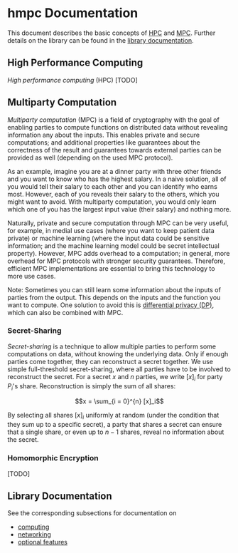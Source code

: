 # hmpc Documentation

This document describes the basic concepts of [HPC](#high-performance-computing) and [MPC](#multiparty-computation).
Further details on the library can be found in the [library documentation](#library-documentation).


## High Performance Computing

*High performance computing* (HPC) [TODO]


## Multiparty Computation

*Multiparty computation* (MPC) is a field of cryptography with the goal of enabling parties to compute functions on distributed data without revealing information any about the inputs.
This enables private and secure computations; and additional properties like guarantees about the correctness of the result and guarantees towards external parties can be provided as well (depending on the used MPC protocol).

As an example, imagine you are at a dinner party with three other friends and you want to know who has the highest salary.
In a naive solution, all of you would tell their salary to each other and you can identify who earns most.
However, each of you reveals their salary to the others, which you might want to avoid.
With multiparty computation, you would only learn which one of you has the largest input value (their salary) and nothing more.

Naturally, private and secure computation through MPC can be very useful, for example, in medial use cases (where you want to keep patient data private) or machine learning (where the input data could be sensitive information; and the machine learning model could be secret intellectual property).
However, MPC adds overhead to a computation; in general, more overhead for MPC protocols with stronger security guarantees.
Therefore, efficient MPC implementations are essential to bring this technology to more use cases.

Note: Sometimes you can still learn some information about the inputs of parties from the output.
This depends on the inputs and the function you want to compute.
One solution to avoid this is [differential privacy (DP)](https://en.wikipedia.org/wiki/Differential_privacy), which can also be combined with MPC.

### Secret-Sharing

*Secret-sharing* is a technique to allow multiple parties to perform some computations on data, without knowing the underlying data.
Only if enough parties come together, they can reconstruct a secret together.
We use simple full-threshold secret-sharing, where all parties have to be involved to reconstruct the secret.
For a secret $x$ and $n$ parties, we write $[x]_i$ for party $P_i$'s share.
Reconstruction is simply the sum of all shares:

```math
x = \sum_{i = 0}^{n} [x]_i
```

By selecting all shares $[x]_i$ uniformly at random (under the condition that they sum up to a specific secret), a party that shares a secret can ensure that a single share, or even up to $n - 1$ shares, reveal no information about the secret.

### Homomorphic Encryption

[TODO]


## Library Documentation

See the corresponding subsections for documentation on

- [computing](computing.md)
- [networking](networking.md)
- [optional features](features.md)
